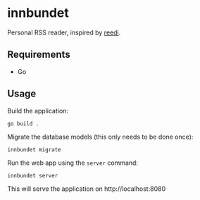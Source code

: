 # innbundet

Personal RSS reader, inspired by [reedi](https://github.com/facundoolano/feedi).

## Requirements

* Go

## Usage

Build the application:

```shell
go build .
```

Migrate the database models (this only needs to be done once):

```shell
innbundet migrate
```

Run the web app using the `server` command:

```shell
innbundet server
```

This will serve the application on http://localhost:8080
